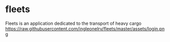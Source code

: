 # fleets
 Fleets is an application dedicated to the transport of heavy cargo
 https://raw.githubusercontent.com/ingleonelrv/fleets/master/assets/login.png

